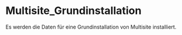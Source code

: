 # Multisite_Grundinstallation
Es werden die Daten für eine Grundinstallation von Multisite installiert.